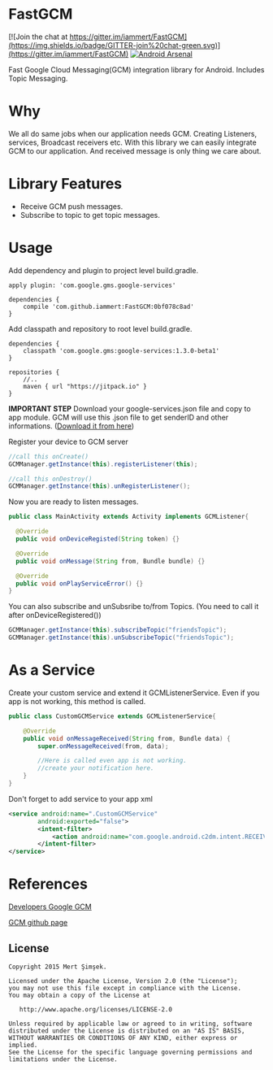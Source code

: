 # FastGCM
[![Join the chat at https://gitter.im/iammert/FastGCM](https://img.shields.io/badge/GITTER-join%20chat-green.svg)](https://gitter.im/iammert/FastGCM)
[![Android Arsenal](https://img.shields.io/badge/Android%20Arsenal-FastGCM-brightgreen.svg?style=flat)](http://android-arsenal.com/details/1/2219)

Fast Google Cloud Messaging(GCM) integration library for Android. Includes Topic Messaging.

# Why

We all do same jobs when our application needs GCM. Creating Listeners, services, Broadcast receivers etc. With this
library we can easily integrate GCM to our application. And received message is only thing we care about.

# Library Features

* Receive GCM push messages.
* Subscribe to topic to get topic messages.

# Usage

Add dependency and plugin to project level build.gradle.

```
apply plugin: 'com.google.gms.google-services'

dependencies {
    compile 'com.github.iammert:FastGCM:0bf078c8ad'
}
```

Add classpath and repository to root level build.gradle.

```
dependencies {
    classpath 'com.google.gms:google-services:1.3.0-beta1'
}

repositories {
    //..
    maven { url "https://jitpack.io" }
}

```

**IMPORTANT STEP**  Download your google-services.json file and copy to app module. GCM will use this .json file to get senderID and other informations. ([Download it from here](https://developers.google.com/mobile/add?platform=android&cntapi=gcm&cnturl=https:%2F%2Fdevelopers.google.com%2Fcloud-messaging%2Fandroid%2Fclient&cntlbl=Continue%20Adding%20GCM%20Support&%3Fconfigured%3Dtrue))

Register your device to GCM server

```java
//call this onCreate()
GCMManager.getInstance(this).registerListener(this);

//call this onDestroy()
GCMManager.getInstance(this).unRegisterListener();
```

Now you are ready to listen messages.
```java
public class MainActivity extends Activity implements GCMListener{

  @Override
  public void onDeviceRegisted(String token) {}

  @Override
  public void onMessage(String from, Bundle bundle) {}

  @Override
  public void onPlayServiceError() {}
}
```

You can also subscribe and unSubsribe to/from Topics. (You need to call it after onDeviceRegistered())
```java
GCMManager.getInstance(this).subscribeTopic("friendsTopic");
GCMManager.getInstance(this).unSubscribeTopic("friendsTopic");

```

# As a Service
Create your custom service and extend it GCMListenerService. Even if you app is not working, this method is called.
```java
public class CustomGCMService extends GCMListenerService{

    @Override
    public void onMessageReceived(String from, Bundle data) {
        super.onMessageReceived(from, data);

        //Here is called even app is not working.
        //create your notification here.
    }
}
```

Don't forget to add service to your app xml
```xml
<service android:name=".CustomGCMService"
        android:exported="false">
        <intent-filter>
            <action android:name="com.google.android.c2dm.intent.RECEIVE" />
        </intent-filter>
</service>
```
# References

[Developers Google GCM](https://developers.google.com/cloud-messaging/android/client)

[GCM github page](https://github.com/google/gcm)

License
--------


    Copyright 2015 Mert Şimşek.

    Licensed under the Apache License, Version 2.0 (the "License");
    you may not use this file except in compliance with the License.
    You may obtain a copy of the License at

       http://www.apache.org/licenses/LICENSE-2.0

    Unless required by applicable law or agreed to in writing, software
    distributed under the License is distributed on an "AS IS" BASIS,
    WITHOUT WARRANTIES OR CONDITIONS OF ANY KIND, either express or implied.
    See the License for the specific language governing permissions and
    limitations under the License.






